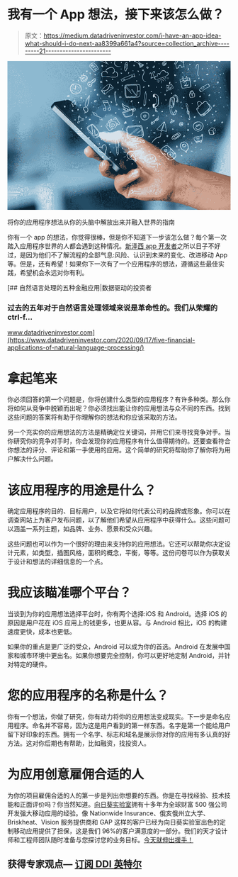 # 我有一个 App 想法，接下来该怎么做？

> 原文：<https://medium.datadriveninvestor.com/i-have-an-app-idea-what-should-i-do-next-aa8399a661a4?source=collection_archive---------21----------------------->

![](img/50a1f7bfd3521769d52308b31d7273a7.png)

将你的应用程序想法从你的头脑中解放出来并融入世界的指南

你有一个 app 的想法，你觉得很棒，但是你不知道下一步该怎么做？每个第一次踏入应用程序世界的人都会遇到这种情况。[新泽西 app 开发者](https://www.thesunflowerlab.com/mobile-app-development-company-new-jersey/)之所以日子不好过，是因为他们不了解流程的全部气息:风险、认识到未来的变化、改进移动 App 等。但是，还有希望！如果你下一次有了一个应用程序的想法，遵循这些最佳实践，希望机会永远对你有利。

[](https://www.datadriveninvestor.com/2020/09/17/five-financial-applications-of-natural-language-processing/) [## 自然语言处理的五种金融应用|数据驱动的投资者

### 过去的五年对于自然语言处理领域来说是革命性的。我们从荣耀的 ctrl-f…

www.datadriveninvestor.com](https://www.datadriveninvestor.com/2020/09/17/five-financial-applications-of-natural-language-processing/) 

# 拿起笔来

你必须回答的第一个问题是，你将创建什么类型的应用程序？有许多种类。那么你将如何从竞争中脱颖而出呢？你必须找出能让你的应用想法与众不同的东西。找到这些问题的答案将有助于你理解你的想法和你应该采取的方法。

另一个充实你的应用想法的方法是精确定位关键词，并用它们来寻找竞争对手。当你研究你的竞争对手时，你会发现你的应用程序有什么值得期待的。还要查看符合你想法的评分、评论和第一手使用的应用。这个简单的研究将帮助你了解你将为用户解决什么问题。

# 该应用程序的用途是什么？

确定应用程序的目的、目标用户，以及它将如何代表公司的品牌或形象。你可以在调查网站上为客户发布问题，以了解他们希望从应用程序中获得什么。这些问题可以涵盖一系列主题，如品牌、业务、愿景和受众兴趣。

这些问题也可以作为一个很好的理由来支持你的应用想法。它还可以帮助你决定设计元素，如类型，插图风格，面积的概念，平衡，等等。这份问卷可以作为获取关于设计和想法的详细信息的一个点。

# 我应该瞄准哪个平台？

当谈到为你的应用想法选择平台时，你有两个选择:iOS 和 Android。选择 iOS 的原因是用户花在 iOS 应用上的钱更多，也更从容。与 Android 相比，iOS 的构建速度更快，成本也更低。

如果你的重点是更广泛的受众，Android 可以成为你的首选。Android 在发展中国家和城市环境中更出名。如果你想要完全控制，你可以更好地定制 Android，并针对特定的硬件。

# 您的应用程序的名称是什么？

你有一个想法，你做了研究，你有动力将你的应用想法变成现实。下一步是命名应用程序。命名并不容易，因为这是用户看到的第一样东西。名字是第一个能给用户留下好印象的东西。拥有一个名字、标志和域名是展示你对你的应用有多认真的好方法。这对你后期也有帮助，比如融资，找投资人。

# 为应用创意雇佣合适的人

为你的项目雇佣合适的人的第一步是列出你想要的东西。你是在寻找经验、技术技能和正面评价吗？你当然知道。[向日葵实验室](http://thesunflowerlab.com/)拥有十多年为全球财富 500 强公司开发强大移动应用的经验。像 Nationwide Insurance、俄亥俄州立大学、Briskheat、Vision 服务提供商和 GAP 这样的客户已经为向日葵实验室出色的定制移动应用提供了担保，这是我们 96%的客户满意度的一部分。我们的天才设计师和工程师团队随时准备与您探讨您的业务目标。[今天就伸出援手！](https://www.thesunflowerlab.com/contact-us/)

## 获得专家观点— [订阅 DDI 英特尔](https://datadriveninvestor.com/ddi-intel)